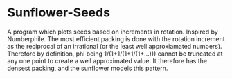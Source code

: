 # Sunflower-Seeds
A program which plots seeds based on increments in rotation. Inspired by Numberphile. The most efficient packing is done with the rotation increment as the reciprocal of an irrational (or the least well approxiamated numbers). Therefore by definition, phi being 1/(1+1/(1+1/(1+...))) cannot be truncated at any one point to create a well approximated value. It therefore has the  densest packing, and the sunflower models this pattern.
